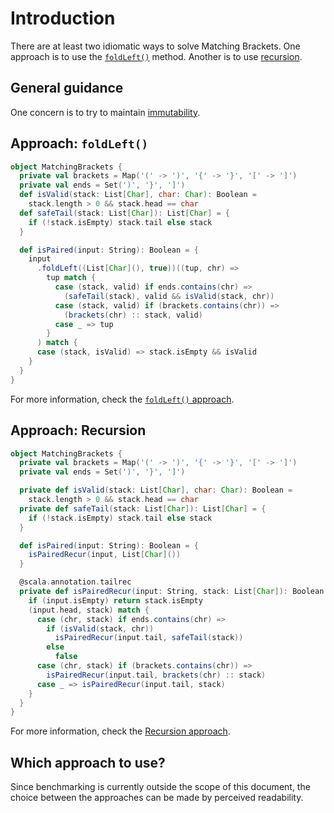 # Introduction

There are at least two idiomatic ways to solve Matching Brackets.
One approach is to use the [`foldLeft()`][foldleft] method.
Another is to use [recursion][recursion].

## General guidance

One concern is to try to maintain [immutability][immutability].

## Approach: `foldLeft()`

```scala
object MatchingBrackets {
  private val brackets = Map('(' -> ')', '{' -> '}', '[' -> ']')
  private val ends = Set(')', '}', ']')
  def isValid(stack: List[Char], char: Char): Boolean =
    stack.length > 0 && stack.head == char
  def safeTail(stack: List[Char]): List[Char] = {
    if (!stack.isEmpty) stack.tail else stack
  }

  def isPaired(input: String): Boolean = {
    input
      .foldLeft((List[Char](), true))((tup, chr) =>
        tup match {
          case (stack, valid) if ends.contains(chr) =>
            (safeTail(stack), valid && isValid(stack, chr))
          case (stack, valid) if (brackets.contains(chr)) =>
            (brackets(chr) :: stack, valid)
          case _ => tup
        }
      ) match {
      case (stack, isValid) => stack.isEmpty && isValid
    }
  }
}
```

For more information, check the [`foldLeft()` approach][approach-foldleft].

## Approach: Recursion

```scala
object MatchingBrackets {
  private val brackets = Map('(' -> ')', '{' -> '}', '[' -> ']')
  private val ends = Set(')', '}', ']')

  private def isValid(stack: List[Char], char: Char): Boolean =
    stack.length > 0 && stack.head == char
  private def safeTail(stack: List[Char]): List[Char] = {
    if (!stack.isEmpty) stack.tail else stack
  }

  def isPaired(input: String): Boolean = {
    isPairedRecur(input, List[Char]())
  }

  @scala.annotation.tailrec
  private def isPairedRecur(input: String, stack: List[Char]): Boolean = {
    if (input.isEmpty) return stack.isEmpty
    (input.head, stack) match {
      case (chr, stack) if ends.contains(chr) =>
        if (isValid(stack, chr))
          isPairedRecur(input.tail, safeTail(stack))
        else
          false
      case (chr, stack) if (brackets.contains(chr)) =>
        isPairedRecur(input.tail, brackets(chr) :: stack)
      case _ => isPairedRecur(input.tail, stack)
    }
  }
}
```

For more information, check the [Recursion approach][approach-recursion].

## Which approach to use?

Since benchmarking is currently outside the scope of this document,
the choice between the approaches can be made by perceived readability.

[foldleft]: https://www.scala-lang.org/api/2.12.7/scala/collection/immutable/StringOps.html#foldLeft[B](z:B)(op:(B,A)=%3EB):B
[recursion]: https://www.geeksforgeeks.org/recursion-in-scala/
[immutability]: https://alvinalexander.com/scala/scala-idiom-immutable-code-functional-programming-immutability/
[approach-foldleft]: https://exercism.org/tracks/scala/exercises/matching-brackets/approaches/foldleft
[approach-recursion]: https://exercism.org/tracks/scala/exercises/matching-brackets/approaches/recursion

